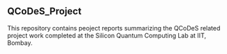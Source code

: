 ## QCoDeS_Project
This repository contains peoject reports summarizing the QCoDeS related project work completed at the Silicon Quantum Computing Lab at IIT, Bombay.
